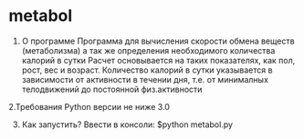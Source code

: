 # metabol
1. О программе
Программа для вычисления скорости обмена веществ (метаболизма) а так же определения необходимого количества калорий в сутки
Расчет основывается на таких показателях, как пол, рост, вес и возраст. Количество калорий в сутки указывается в зависимости от активности
в течении дня, т.е. от минималных телодвижений до постоянной физ.активности

2.Требования
Python версии не ниже 3.0

3. Как запустить?
Ввести в консоли: $python metabol.py
